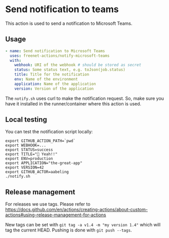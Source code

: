 # Send notification to teams

This action is used to send a notification to Microsoft Teams.

## Usage

```yaml
- name: Send notification to Microsoft Teams
  uses: freenet-actions/notify-microsoft-teams
  with:
    webhook: URI of the webhook # should be stored as secret
    status: Some status text, e.g. toJson(job.status)
    title: Title for the notification
    env: Name of the environment
    application: Name of the application
    version: Version of the application
```

The `notify.sh` uses curl to make the notification request. So, make sure you have it installed in the runner/container where this action is used.

## Local testing

You can test the notification script locally:

```shell
export GITHUB_ACTION_PATH=`pwd`
export WEBHOOK=...
export STATUS=success
export TITLE="🚀 Yeah!!"
export ENV=production
export APPLICATION="the-great-app"
export VERSION=42
export GITHUB_ACTOR=aabeling
./notify.sh
```

## Release management

For releases we use tags. Please refer to https://docs.github.com/en/actions/creating-actions/about-custom-actions#using-release-management-for-actions

New tags can be set with `git tag -a v1.4 -m "my version 1.4"` which will tag the current HEAD. Pushing is done with `git push --tags`.
